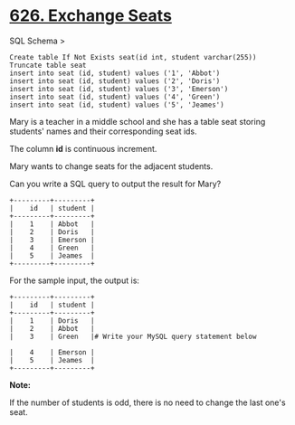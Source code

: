 # [626. Exchange Seats](https://leetcode.com/problems/exchange-seats/)

SQL Schema >

    Create table If Not Exists seat(id int, student varchar(255))
    Truncate table seat
    insert into seat (id, student) values ('1', 'Abbot')
    insert into seat (id, student) values ('2', 'Doris')
    insert into seat (id, student) values ('3', 'Emerson')
    insert into seat (id, student) values ('4', 'Green')
    insert into seat (id, student) values ('5', 'Jeames')

Mary is a teacher in a middle school and she has a table seat storing students' names and their corresponding seat ids.

The column **id** is continuous increment.

Mary wants to change seats for the adjacent students.

Can you write a SQL query to output the result for Mary?

    +---------+---------+
    |    id   | student |
    +---------+---------+
    |    1    | Abbot   |
    |    2    | Doris   |
    |    3    | Emerson |
    |    4    | Green   |
    |    5    | Jeames  |
    +---------+---------+

For the sample input, the output is:

    +---------+---------+
    |    id   | student |
    +---------+---------+
    |    1    | Doris   |
    |    2    | Abbot   |
    |    3    | Green   |# Write your MySQL query statement below

    |    4    | Emerson |
    |    5    | Jeames  |
    +---------+---------+

**Note:**

If the number of students is odd, there is no need to change the last one's seat.
